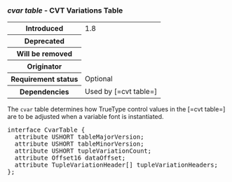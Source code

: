 <h3 id="cvar" rel="off-7.3.2"><dfn>cvar table</dfn> - CVT Variations Table</h3>

<table>
    <tr><th>Introduced</th> <td> 1.8 </td> </tr>
    <tr><th>Deprecated</th> <td> </td> </tr>
    <tr><th>Will be removed</th> <td> </td> </tr>
    <tr><th>Originator</th> <td> </td> </tr>
    <tr><th>Requirement status</th> <td> Optional</td> </tr>
    <tr><th>Dependencies</th> <td>Used by [=cvt table=] </td> </tr>
</table>

The `cvar` table determines how TrueType control values in the [=cvt table=] are to be adjusted when a variable font is instantiated.

<pre class="idl">
interface CvarTable {
  attribute USHORT tableMajorVersion;
  attribute USHORT tableMinorVersion;
  attribute USHORT tupleVariationCount;
  attribute Offset16 dataOffset;
  attribute TupleVariationHeader[] tupleVariationHeaders;
};
</pre>

